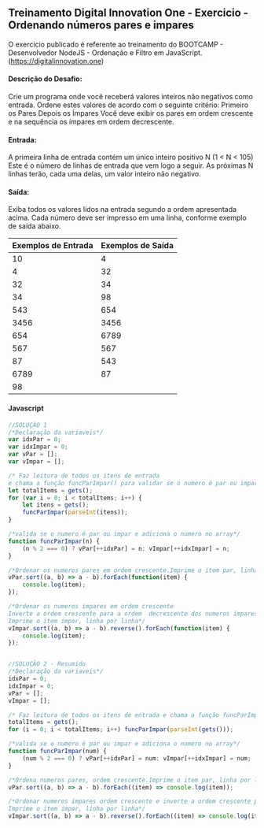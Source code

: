 ## Treinamento Digital Innovation One - Exercicio - Ordenando números pares e impares

O exercicio publicado é referente ao treinamento do BOOTCAMP - Desenvolvedor NodeJS - Ordenação e Filtro em JavaScript.
(https://digitalinnovation.one)

#### Descrição do Desafio:

Crie um programa onde você receberá valores inteiros não negativos como entrada. Ordene estes valores de acordo com o seguinte critério:
Primeiro os Pares
Depois os Ímpares
Você deve exibir os pares em ordem crescente e na sequência os ímpares em ordem decrescente.


#### Entrada:

A primeira linha de entrada contém um único inteiro positivo N (1 < N < 105) Este é o número de linhas de entrada que vem logo a seguir. As próximas N linhas terão, cada uma delas, um valor inteiro não negativo.


#### Saída:

Exiba todos os valores lidos na entrada segundo a ordem apresentada acima. Cada número deve ser impresso em uma linha, conforme exemplo de saída abaixo.

Exemplos de Entrada  | Exemplos de Saída
------------- | -------------
10 | 4
4 | 32
32 | 34
34 | 98
543 | 654
3456 | 3456
654 | 6789
567 | 567
87 | 543
6789 | 87
98 |



#### Javascript

```javascript
//SOLUÇÃO 1
/*Declaração da variaveis*/
var idxPar = 0;
var idxImpar = 0;
var vPar = [];
var vImpar = [];

/* Faz leitura de todos os itens de entrada 
e chama a função funcParImpar() para validar se o numero é par ou impar.*/
let totalItems = gets();
for (var i = 0; i < totalItems; i++) {
    let itens = gets();
    funcParImpar(parseInt(itens));
}

/*valida se o numero é par ou impar e adiciona o numero no array*/
function funcParImpar(n) {
    (n % 2 === 0) ? vPar[++idxPar] = n: vImpar[++idxImpar] = n;
}

/*Ordenar os numeros pares em ordem crescente.Imprime o item par, linha por linha*/
vPar.sort((a, b) => a - b).forEach(function(item) {
    console.log(item);
});

/*Ordenar os numeros impares em ordem crescente
Inverte a ordem crescente para a ordem  decrescente dos numeros impares
Imprime o item impar, linha por linha*/
vImpar.sort((a, b) => a - b).reverse().forEach(function(item) {
    console.log(item);
});


//SOLUÇÃO 2 - Resumido
/*Declaração da variaveis*/
idxPar = 0;
idxImpar = 0;
vPar = [];
vImpar = [];

/* Faz leitura de todos os itens de entrada e chama a função funcParImpar()*/
totalItems = gets();
for (i = 0; i < totalItems; i++) funcParImpar(parseInt(gets()));

/*valida se o numero é par ou impar e adiciona o numero no array*/
function funcParImpar(num) {
    (num % 2 === 0) ? vPar[++idxPar] = num: vImpar[++idxImpar] = num;
}

/*Ordena numeros pares, ordem crescente.Imprime o item par, linha por linha*/
vPar.sort((a, b) => a - b).forEach((item) => console.log(item));

/*Ordenar numeros impares ordem crescente e inverte a ordem crescente para a ordem decrescente
Imprime o item impar, linha por linha*/
vImpar.sort((a, b) => a - b).reverse().forEach((item) => console.log(item));
```

